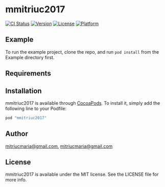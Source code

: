# mmitriuc2017

[![CI Status](http://img.shields.io/travis/mitriucmaria@gmail.com/mmitriuc2017.svg?style=flat)](https://travis-ci.org/mitriucmaria@gmail.com/mmitriuc2017)
[![Version](https://img.shields.io/cocoapods/v/mmitriuc2017.svg?style=flat)](http://cocoapods.org/pods/mmitriuc2017)
[![License](https://img.shields.io/cocoapods/l/mmitriuc2017.svg?style=flat)](http://cocoapods.org/pods/mmitriuc2017)
[![Platform](https://img.shields.io/cocoapods/p/mmitriuc2017.svg?style=flat)](http://cocoapods.org/pods/mmitriuc2017)

## Example

To run the example project, clone the repo, and run `pod install` from the Example directory first.

## Requirements

## Installation

mmitriuc2017 is available through [CocoaPods](http://cocoapods.org). To install
it, simply add the following line to your Podfile:

```ruby
pod "mmitriuc2017"
```

## Author

mitriucmaria@gmail.com, mitriucmaria@gmail.com

## License

mmitriuc2017 is available under the MIT license. See the LICENSE file for more info.
